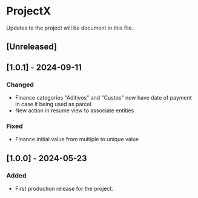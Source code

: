 # ProjectX

Updates to the project will be document in this file.

## [Unreleased]

## [1.0.1] - 2024-09-11

### Changed

- Finance categories "Aditivos" and "Custos" now have date of payment in case it being used as parcel
- New action in resume view to associate entities

### Fixed

- Finance initial value from multiple to unique value

## [1.0.0] - 2024-05-23

### Added

- First production release for the project.